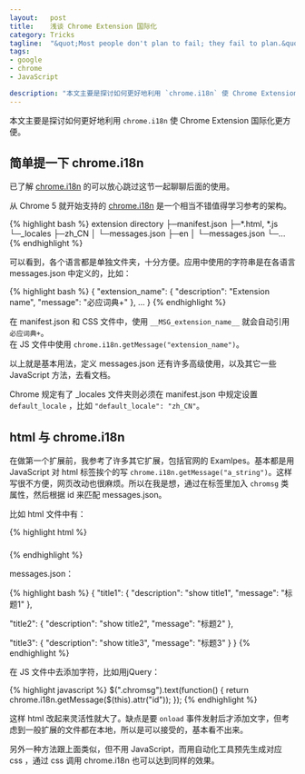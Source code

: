 ```yaml
--- 
layout:   post
title:    浅谈 Chrome Extension 国际化
category: Tricks
tagline:  "&quot;Most people don't plan to fail; they fail to plan.&quot; - John L. Beckley"
tags: 
- google
- chrome
- JavaScript

description: "本文主要是探讨如何更好地利用 `chrome.i18n` 使 Chrome Extension 国际化更方便。"
---
```


本文主要是探讨如何更好地利用 `chrome.i18n` 使 Chrome Extension 国际化更方便。

简单提一下 chrome.i18n
----------------------

已了解 [chrome.i18n](https://developer.chrome.com/extensions/i18n) 的可以放心跳过这节一起聊聊后面的使用。

从 Chrome 5 就开始支持的 [chrome.i18n](https://developer.chrome.com/extensions/i18n) 是一个相当不错值得学习参考的架构。

{% highlight bash %}
extension directory
├─manifest.json
├─*.html, *.js
└─_locales
   ├─zh_CN
   │  └─messages.json
   ├─en
   │  └─messages.json
   └─...
{% endhighlight %}

可以看到，各个语言都是单独文件夹，十分方便。应用中使用的字符串是在各语言 messages.json 中定义的，比如：

{% highlight bash %}
{
   "extension_name": {
      "description": "Extension name",
      "message": "必应词典+"
   },
   ...
}
{% endhighlight %}

在 manifest.json 和 CSS 文件中，使用 `__MSG_extension_name__` 就会自动引用 `必应词典+`。  
在 JS 文件中使用 `chrome.i18n.getMessage("extension_name")`。

以上就是基本用法，定义 messages.json 还有许多高级使用，以及其它一些 JavaScript 方法，去看文档。

Chrome 规定有了 _locales 文件夹则必须在 manifest.json 中规定设置 `default_locale` ，比如 `"default_locale": "zh_CN"`。

html 与 chrome.i18n
-------------------

在做第一个扩展前，我参考了许多其它扩展，包括官网的 Examlpes。基本都是用 JavaScript 对 html 标签挨个的写 `chrome.i18n.getMessage("a_string")`。这样写很不方便，网页改动也很麻烦。所以在我是想，通过在标签里加入 `chromsg` 类属性，然后根据 id 来匹配 messages.json。

比如 html 文件中有：

{% highlight html %}
<h3 class="chromsg" id="title1"></h3>
<h3 class="chromsg" id="title2"></h3>
<h3 class="chromsg" id="title3"></h3>
{% endhighlight %}

messages.json：

{% highlight bash %}
{
   "title1": {
      "description": "show title1",
      "message": "标题1"
   },

   "title2": {
      "description": "show title2",
      "message": "标题2"
   },

   "title3": {
      "description": "show title3",
      "message": "标题3"
   }
}
{% endhighlight %}

在 JS 文件中去添加字符，比如用jQuery：

{% highlight javascript %}
$(".chromsg").text(function() {
    return chrome.i18n.getMessage($(this).attr("id"));
});
{% endhighlight %}

这样 html 改起来灵活性就大了。缺点是要 `onload` 事件发射后才添加文字，但考虑到一般扩展的文件都在本地，所以是可以接受的，基本看不出来。

另外一种方法跟上面类似，但不用 JavaScript，而用自动化工具预先生成对应 css ，通过 css 调用 chrome.i18n 也可以达到同样的效果。